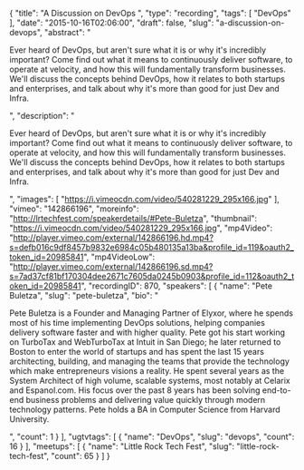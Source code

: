 {
  "title": "A Discussion on DevOps ",
  "type": "recording",
  "tags": [
    "DevOps"
  ],
  "date": "2015-10-16T02:06:00",
  "draft": false,
  "slug": "a-discussion-on-devops",
  "abstract": "<p>Ever heard of DevOps, but aren't sure what it is or why it's incredibly important? Come find out what it means to continuously deliver software, to operate at velocity, and how this will fundamentally transform businesses. We'll discuss the concepts behind DevOps, how it relates to both startups and enterprises, and talk about why it's more than good for just Dev and Infra.</p>",
  "description": "<p>Ever heard of DevOps, but aren't sure what it is or why it's incredibly important? Come find out what it means to continuously deliver software, to operate at velocity, and how this will fundamentally transform businesses. We'll discuss the concepts behind DevOps, how it relates to both startups and enterprises, and talk about why it's more than good for just Dev and Infra.</p>",
  "images": [
    "https://i.vimeocdn.com/video/540281229_295x166.jpg"
  ],
  "vimeo": "142866196",
  "moreinfo": "http://lrtechfest.com/speakerdetails/#Pete-Buletza",
  "thumbnail": "https://i.vimeocdn.com/video/540281229_295x166.jpg",
  "mp4Video": "http://player.vimeo.com/external/142866196.hd.mp4?s=defb016c9df8457b9832e6984c05b480135a13ba&profile_id=119&oauth2_token_id=20985841",
  "mp4VideoLow": "http://player.vimeo.com/external/142866196.sd.mp4?s=7ad37cf81bf170304dee2671c7605da0245b0903&profile_id=112&oauth2_token_id=20985841",
  "recordingID": 870,
  "speakers": [
    {
      "name": "Pete Buletza",
      "slug": "pete-buletza",
      "bio": "<p>Pete Buletza is a Founder and Managing Partner of Elyxor, where he spends most of his time implementing DevOps solutions, helping companies delivery software faster and with higher quality. Pete got his start working on TurboTax and WebTurboTax at Intuit in San Diego; he later returned to Boston to enter the world of startups and has spent the last 15 years architecting, building, and managing the teams that provide the technology which make entrepreneurs visions a reality. He spent several years as the System Architect of high volume, scalable systems, most notably at Celarix and Espanol.com. His focus over the past 8 years has been solving end-to-end business problems and delivering value quickly through modern technology patterns. Pete holds a BA in Computer Science from Harvard University.</p>",
      "count": 1
    }
  ],
  "ugtvtags": [
    {
      "name": "DevOps",
      "slug": "devops",
      "count": 16
    }
  ],
  "meetups": [
    {
      "name": "Little Rock Tech Fest",
      "slug": "little-rock-tech-fest",
      "count": 65
    }
  ]
}